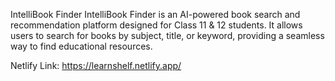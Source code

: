IntelliBook Finder
IntelliBook Finder is an AI-powered book search and recommendation platform designed for Class 11 & 12 students. 
It allows users to search for books by subject, title, or keyword, providing a seamless way to find educational resources.

Netlify Link: https://learnshelf.netlify.app/


